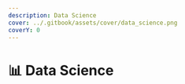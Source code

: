 ```yaml
---
description: Data Science
cover: ../.gitbook/assets/cover/data_science.png
coverY: 0
---
```


# 📊 Data Science

